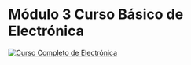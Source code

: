 # Módulo 3 Curso Básico de Electrónica



[![Curso Completo de Electrónica](https://img.youtube.com/vi/TgdMs3-hFpQ/maxresdefault.jpg)](https://www.youtube.com/watch?v=TgdMs3-hFpQ)
